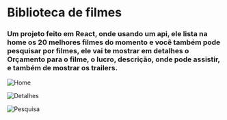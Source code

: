 
# Biblioteca de filmes #

### Um projeto feito em React, onde usando um api, ele lista na home os 20 melhores filmes do momento e você também pode pesquisar por filmes, ele vai te mostrar em detalhes o Orçamento para o filme, o lucro, descrição, onde pode assistir, e também de mostrar os trailers. ###


![Home]()

![Detalhes]()

![Pesquisa]()
